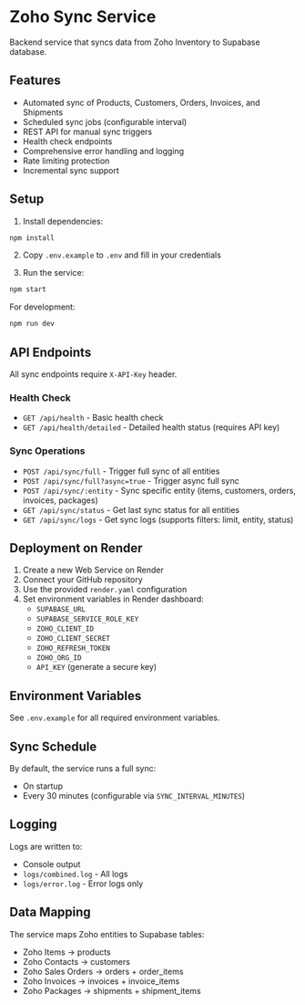 # Zoho Sync Service

Backend service that syncs data from Zoho Inventory to Supabase database.

## Features

- Automated sync of Products, Customers, Orders, Invoices, and Shipments
- Scheduled sync jobs (configurable interval)
- REST API for manual sync triggers
- Health check endpoints
- Comprehensive error handling and logging
- Rate limiting protection
- Incremental sync support

## Setup

1. Install dependencies:
```bash
npm install
```

2. Copy `.env.example` to `.env` and fill in your credentials

3. Run the service:
```bash
npm start
```

For development:
```bash
npm run dev
```

## API Endpoints

All sync endpoints require `X-API-Key` header.

### Health Check
- `GET /api/health` - Basic health check
- `GET /api/health/detailed` - Detailed health status (requires API key)

### Sync Operations
- `POST /api/sync/full` - Trigger full sync of all entities
- `POST /api/sync/full?async=true` - Trigger async full sync
- `POST /api/sync/:entity` - Sync specific entity (items, customers, orders, invoices, packages)
- `GET /api/sync/status` - Get last sync status for all entities
- `GET /api/sync/logs` - Get sync logs (supports filters: limit, entity, status)

## Deployment on Render

1. Create a new Web Service on Render
2. Connect your GitHub repository
3. Use the provided `render.yaml` configuration
4. Set environment variables in Render dashboard:
   - `SUPABASE_URL`
   - `SUPABASE_SERVICE_ROLE_KEY`
   - `ZOHO_CLIENT_ID`
   - `ZOHO_CLIENT_SECRET`
   - `ZOHO_REFRESH_TOKEN`
   - `ZOHO_ORG_ID`
   - `API_KEY` (generate a secure key)

## Environment Variables

See `.env.example` for all required environment variables.

## Sync Schedule

By default, the service runs a full sync:
- On startup
- Every 30 minutes (configurable via `SYNC_INTERVAL_MINUTES`)

## Logging

Logs are written to:
- Console output
- `logs/combined.log` - All logs
- `logs/error.log` - Error logs only

## Data Mapping

The service maps Zoho entities to Supabase tables:
- Zoho Items → products
- Zoho Contacts → customers
- Zoho Sales Orders → orders + order_items
- Zoho Invoices → invoices + invoice_items
- Zoho Packages → shipments + shipment_items